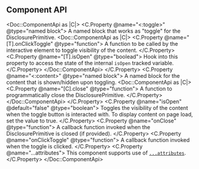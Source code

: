 ## Component API

<Doc::ComponentApi as |C|>
  <C.Property @name="<:toggle>" @type="named block">
    A named block that works as "toggle" for the DisclosurePrimitive.
    <Doc::ComponentApi as |C|>
      <C.Property @name="[T].onClickToggle" @type="function">
        A function to be called by the interactive element to toggle visibility of the content.
      </C.Property>
      <C.Property @name="[T].isOpen" @type="boolead">
        Hook into this property to access the state of the internal `isOpen` tracked variable.
      </C.Property>
    </Doc::ComponentApi>
  </C.Property>
  <C.Property @name="<:content>" @type="named block">
    A named block for the content that is shown/hidden upon toggling.
    <Doc::ComponentApi as |C|>
      <C.Property @name="[C].close" @type="function">
        A function to programmatically close the DisclosurePrimitive.
      </C.Property>
    </Doc::ComponentApi>
  </C.Property>
  <C.Property @name="isOpen" @default="false" @type="boolean">
    Toggles the visibility of the content when the toggle button is interacted with. To display content on page load, set the value to true.
  </C.Property>
  <C.Property @name="onClose" @type="function">
    A callback function invoked when the DisclosurePrimitive is closed (if provided).
  </C.Property>
  <C.Property @name="onClickToggle" @type="function">
    A callback function invoked when the toggle is clicked.
  </C.Property>
  <C.Property @name="...attributes">
    This component supports use of [`...attributes`](https://guides.emberjs.com/release/in-depth-topics/patterns-for-components/#toc_attribute-ordering).
  </C.Property>
</Doc::ComponentApi>
